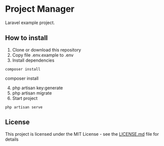 # Project Manager

Laravel example project.

## How to install

1. Clone or download this repository
2. Copy file .env.example to .env
3. Install dependencies

```
composer install
```
composer install

4.  php artisan key:generate
4. php artisan migrate
5. Start project
```
php artisan serve
```

## License

This project is licensed under the MIT License - see the [LICENSE.md](LICENSE.md) file for details
